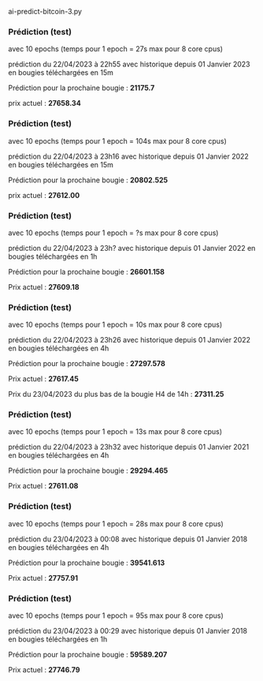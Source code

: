 
ai-predict-bitcoin-3.py

### Prédiction (test)

avec 10 epochs (temps pour 1 epoch = 27s max pour 8 core cpus)

prédiction du 22/04/2023 à 22h55 avec historique depuis 01 Janvier 2023 en bougies téléchargées en 15m

Prédiction pour la prochaine bougie :  **21175.7**

prix actuel : **27658.34**

### Prédiction (test)

avec 10 epochs (temps pour 1 epoch = 104s max pour 8 core cpus)

prédiction du 22/04/2023 à 23h16 avec historique depuis 01 Janvier 2022 en bougies téléchargées en 15m

Prédiction pour la prochaine bougie :  **20802.525**

prix actuel : **27612.00** 

### Prédiction (test)

avec 10 epochs (temps pour 1 epoch = ?s max pour 8 core cpus)

prédiction du 22/04/2023 à 23h? avec historique depuis 01 Janvier 2022 en bougies téléchargées en 1h

Prédiction pour la prochaine bougie :  **26601.158**

Prix actuel : **27609.18**

### Prédiction (test)

avec 10 epochs (temps pour 1 epoch = 10s max pour 8 core cpus)

prédiction du 22/04/2023 à 23h26 avec historique depuis 01 Janvier 2022 en bougies téléchargées en 4h

Prédiction pour la prochaine bougie :  **27297.578**

Prix actuel : **27617.45**

Prix du 23/04/2023 du plus bas de la bougie H4 de 14h : **27311.25** 

### Prédiction (test)

avec 10 epochs (temps pour 1 epoch = 13s max pour 8 core cpus)

prédiction du 22/04/2023 à 23h32 avec historique depuis 01 Janvier 2021 en bougies téléchargées en 4h

Prédiction pour la prochaine bougie :  **29294.465**

Prix actuel : **27611.08**

### Prédiction (test)

avec 10 epochs (temps pour 1 epoch = 28s max pour 8 core cpus)

prédiction du 23/04/2023 à 00:08 avec historique depuis 01 Janvier 2018 en bougies téléchargées en 4h

Prédiction pour la prochaine bougie :  **39541.613**

Prix actuel : **27757.91**

### Prédiction (test)

avec 10 epochs (temps pour 1 epoch = 95s max pour 8 core cpus)

prédiction du 23/04/2023 à 00:29 avec historique depuis 01 Janvier 2018 en bougies téléchargées en 1h

Prédiction pour la prochaine bougie :  **59589.207**

Prix actuel : **27746.79**

